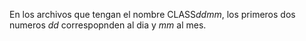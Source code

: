 En los archivos que tengan el nombre CLASS*ddmm*, los primeros dos numeros *dd* correspopnden al dia y *mm* al mes.
